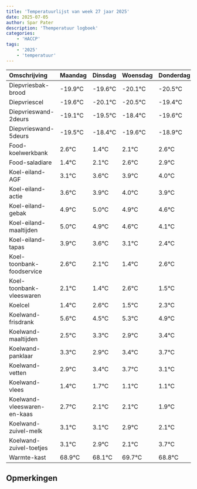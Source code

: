 ```yaml
---
title: 'Temperatuurlijst van week 27 jaar 2025'
date: 2025-07-05
author: Spar Pater
description: 'Themperatuur logboek'
categories:
    - 'HACCP'
tags:
    - '2025'
    - 'temperatuur'
---
```

|Omschrijving|Maandag|Dinsdag|Woensdag|Donderdag|Vrijdag|Zaterdag|Zondag|
|:---|:---|:---|:---|:---|:---|:---|:---|
|Diepvriesbak-brood|-19.9°C|-19.6°C|-20.1°C|-20.5°C|-19.4°C|-20.6°C| |
|Diepvriescel|-19.6°C|-20.1°C|-20.5°C|-19.4°C|-20.6°C|-19.9°C| |
|Diepvrieswand-2deurs|-19.1°C|-19.5°C|-18.4°C|-19.6°C|-18.9°C|-18.4°C| |
|Diepvrieswand-5deurs|-19.5°C|-18.4°C|-19.6°C|-18.9°C|-18.4°C|-18.1°C| |
|Food-koelwerkbank|2.6°C|1.4°C|2.1°C|2.6°C|2.9°C|3.0°C| |
|Food-saladiare|1.4°C|2.1°C|2.6°C|2.9°C|3.0°C|2.9°C| |
|Koel-eiland-AGF|3.1°C|3.6°C|3.9°C|4.0°C|3.9°C|3.6°C| |
|Koel-eiland-actie|3.6°C|3.9°C|4.0°C|3.9°C|3.6°C|3.1°C| |
|Koel-eiland-gebak|4.9°C|5.0°C|4.9°C|4.6°C|4.1°C|3.4°C| |
|Koel-eiland-maaltijden|5.0°C|4.9°C|4.6°C|4.1°C|3.4°C|4.6°C| |
|Koel-eiland-tapas|3.9°C|3.6°C|3.1°C|2.4°C|3.6°C|2.5°C| |
|Koel-toonbank-foodservice|2.6°C|2.1°C|1.4°C|2.6°C|1.5°C|2.3°C| |
|Koel-toonbank-vleeswaren|2.1°C|1.4°C|2.6°C|1.5°C|2.3°C|1.9°C| |
|Koelcel|1.4°C|2.6°C|1.5°C|2.3°C|1.9°C|2.4°C| |
|Koelwand-frisdrank|5.6°C|4.5°C|5.3°C|4.9°C|5.4°C|5.7°C| |
|Koelwand-maaltijden|2.5°C|3.3°C|2.9°C|3.4°C|3.7°C|3.1°C| |
|Koelwand-panklaar|3.3°C|2.9°C|3.4°C|3.7°C|3.1°C|3.1°C| |
|Koelwand-vetten|2.9°C|3.4°C|3.7°C|3.1°C|3.1°C|2.9°C| |
|Koelwand-vlees|1.4°C|1.7°C|1.1°C|1.1°C|0.9°C|0.1°C| |
|Koelwand-vleeswaren-en-kaas|2.7°C|2.1°C|2.1°C|1.9°C|1.1°C|2.7°C| |
|Koelwand-zuivel-melk|3.1°C|3.1°C|2.9°C|2.1°C|3.7°C|2.8°C| |
|Koelwand-zuivel-toetjes|3.1°C|2.9°C|2.1°C|3.7°C|2.8°C|2.0°C| |
|Warmte-kast|68.9°C|68.1°C|69.7°C|68.8°C|68.0°C|69.1°C| |

## Opmerkingen


